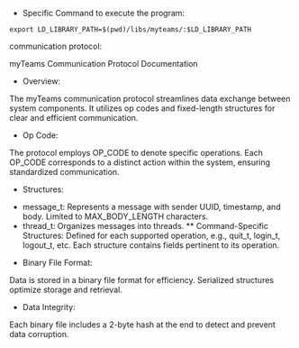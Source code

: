 * Specific Command to execute the program:

``export LD_LIBRARY_PATH=$(pwd)/libs/myteams/:$LD_LIBRARY_PATH``

communication protocol:


myTeams Communication Protocol Documentation

* Overview:

The myTeams communication protocol streamlines data exchange between system components. It utilizes op codes and fixed-length structures for clear and efficient communication.

* Op Code:

The protocol employs OP_CODE to denote specific operations. Each OP_CODE corresponds to a distinct action within the system, ensuring standardized communication.

* Structures:

- message_t:
Represents a message with sender UUID, timestamp, and body.
Limited to MAX_BODY_LENGTH characters.
- thread_t:
Organizes messages into threads.
** Command-Specific Structures:
Defined for each supported operation, e.g., quit_t, login_t, logout_t, etc.
Each structure contains fields pertinent to its operation.
* Binary File Format:

Data is stored in a binary file format for efficiency. Serialized structures optimize storage and retrieval.

* Data Integrity:

Each binary file includes a 2-byte hash at the end to detect and prevent data corruption.

